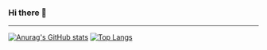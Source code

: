 ### Hi there 👋

<hr> 

[![Anurag's GitHub stats](https://github-readme-stats.vercel.app/api?username=dhomspelago&count_private=true&hide=prs&theme=radical&show_icons=true)](https://github.com/anuraghazra/github-readme-stats)
[![Top Langs](https://github-readme-stats.vercel.app/api/top-langs/?username=dhomspelago&layout=compact&theme=radical)](https://github.com/anuraghazra/github-readme-stats)

<!--
**dhomspelago/dhomspelago** is a ✨ _special_ ✨ repository because its `README.md` (this file) appears on your GitHub profile.

Here are some ideas to get you started:

- 🔭 I’m currently working on ...
- 🌱 I’m currently learning ...
- 👯 I’m looking to collaborate on ...
- 🤔 I’m looking for help with ...
- 💬 Ask me about ...
- 📫 How to reach me: ...
- 😄 Pronouns: ...
- ⚡ Fun fact: ...
-->
